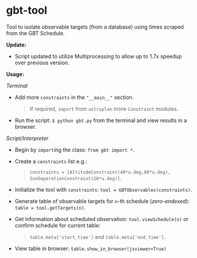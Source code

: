 # gbt-tool

Tool to isolate observable targets (from a database) using times scraped from the GBT Schedule.

**Update:** 

  - Script updated to utilize Multiprocessing to allow up to 1.7x speedup over previous version.

**Usage:**

*Terminal*

  - Add more `constraints` in the `"__main__"` section.
  
    > If required, `import` from `astroplan` more `Constraint` modules.

  - Run the script: `$ python gbt.py` from the terminal and view results in a browser.

*Script/Interpreter*

  - Begin by `import`ing the class: `from gbt import *`.
  - Create a `constraints` list e.g.:
  
    > `constraints = [AltitudeConstraint(40*u.deg,80*u.deg), SunSeparationConstraint(20*u.deg)]`.

  - Initialize the tool with `constraints`: `tool = GBTObservables(constraints)`.
  - Generate table of observable targets for `n`-th schedule (*zero-endexed*): `table = tool.getTargets(n)`.
  
  - Get information about scheduled observation: `tool.viewSchedule(n)` or confirm schedule for current table:
    
    > `table.meta['start_time']` and `table.meta['end_time']`.
  
  - View table in browser: `table.show_in_browser(jsviewer=True)`
